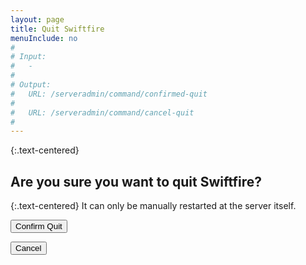 ```yaml
---
layout: page
title: Quit Swiftfire
menuInclude: no
#
# Input:
#	-
#
# Output:
#	URL: /serveradmin/command/confirmed-quit
#
#	URL: /serveradmin/command/cancel-quit
#
---
```

{:.text-centered}
## Are you sure you want to quit Swiftfire?

{:.text-centered}
It can only be manually restarted at the server itself.

<div class="centered-buttons">
    <form method="post" action="/serveradmin/command/confirmed-quit">
        <input type="submit" value="Confirm Quit">
    </form>
    <form method="post" action="/serveradmin/command/cancel-quit">
        <input type="submit" value="Cancel">
    </form>
</div>

